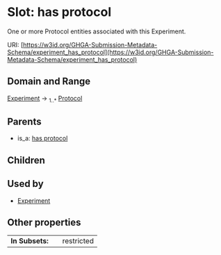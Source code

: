 
# Slot: has protocol


One or more Protocol entities associated with this Experiment.

URI: [https://w3id.org/GHGA-Submission-Metadata-Schema/experiment_has_protocol](https://w3id.org/GHGA-Submission-Metadata-Schema/experiment_has_protocol)


## Domain and Range

[Experiment](Experiment.md) &#8594;  <sub>1..\*</sub> [Protocol](Protocol.md)

## Parents

 *  is_a: [has protocol](has_protocol.md)

## Children


## Used by

 * [Experiment](Experiment.md)

## Other properties

|  |  |  |
| --- | --- | --- |
| **In Subsets:** | | restricted |

